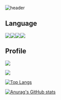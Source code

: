 ![header](https://capsule-render.vercel.app/api?type=${waving}&color=auto&height=${500}&section=header&text=${Welcome}&fontSize=${60}&animation=${twinkling})


<h2>Language</h2> 
<img src="https://img.shields.io/badge/java-007396?style=flat-square&logo=Java&logoColor=000000"/><img src="https://img.shields.io/badge/C-A8B9CC?style=flat-square&logo=C&logoColor=000000"/><img src="https://img.shields.io/badge/HTML-E34F26?style=flat-square&logo=HTML5&logoColor=000000"/><img src="https://img.shields.io/badge/CSS3-1572B6?style=flat-square&logo=CSS3&logoColor=000000"/>
<h2>Profile</h2>
<a href="https://www.instagram.com/hyooooo03/"><img src="https://img.shields.io/badge/instagram-ff69b4?style=flat-square&logo=instagram&logoColor=000000"/>
 
<a href="https://velog.io/@rkdgyfla"><img src="https://img.shields.io/badge/Velog-3DDC84?style=flat-square&logo=Blogger&logoColor=white"/></a>

[![Top Langs](https://github-readme-stats.vercel.app/api/top-langs/?username=Hyorimkang)](https://github.com/Hyorimkang/github-readme-stats)

[![Anurag's GitHub stats](https://github-readme-stats.vercel.app/api?username=Hyorimkang)](https://github.com/Hyorimkang/github-readme-stats)

 
